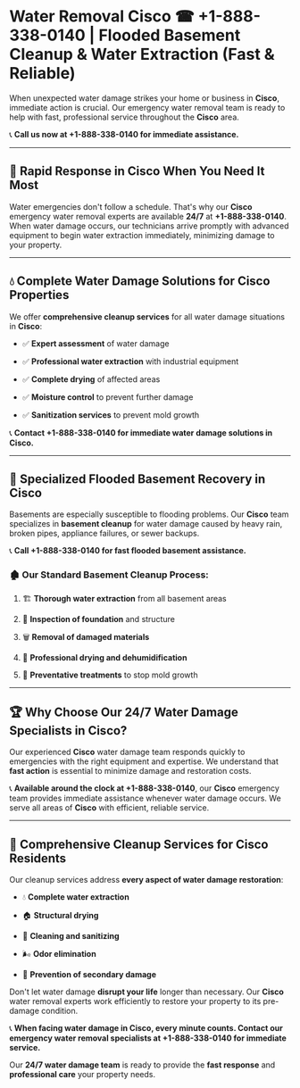 # Water Removal Cisco ☎ +1-888-338-0140 | Flooded Basement Cleanup & Water Extraction (Fast & Reliable)

When unexpected water damage strikes your home or business in **Cisco**, immediate action is crucial. Our emergency water removal team is ready to help with fast, professional service throughout the **Cisco** area. 

📞 **Call us now at +1-888-338-0140 for immediate assistance.**
---
## 🚀 Rapid Response in Cisco When You Need It Most
Water emergencies don't follow a schedule. That's why our **Cisco** emergency water removal experts are available **24/7** at **+1-888-338-0140**. When water damage occurs, our technicians arrive promptly with advanced equipment to begin water extraction immediately, minimizing damage to your property.
---
## 💧 Complete Water Damage Solutions for Cisco Properties
We offer **comprehensive cleanup services** for all water damage situations in **Cisco**:
- ✅ **Expert assessment** of water damage  
- ✅ **Professional water extraction** with industrial equipment  
- ✅ **Complete drying** of affected areas  
- ✅ **Moisture control** to prevent further damage  
- ✅ **Sanitization services** to prevent mold growth  
📞 **Contact +1-888-338-0140 for immediate water damage solutions in Cisco.**
---
## 🌊 Specialized Flooded Basement Recovery in Cisco
Basements are especially susceptible to flooding problems. Our **Cisco** team specializes in **basement cleanup** for water damage caused by heavy rain, broken pipes, appliance failures, or sewer backups. 
📞 **Call +1-888-338-0140 for fast flooded basement assistance.**
### 🏚️ Our Standard Basement Cleanup Process:
1. 🏗️ **Thorough water extraction** from all basement areas  
2. 🔎 **Inspection of foundation** and structure  
3. 🗑️ **Removal of damaged materials**  
4. 💨 **Professional drying and dehumidification**  
5. 🚫 **Preventative treatments** to stop mold growth  
---
## 🏆 Why Choose Our 24/7 Water Damage Specialists in Cisco?
Our experienced **Cisco** water damage team responds quickly to emergencies with the right equipment and expertise. We understand that **fast action** is essential to minimize damage and restoration costs.
📞 **Available around the clock at +1-888-338-0140**, our **Cisco** emergency team provides immediate assistance whenever water damage occurs. We serve all areas of **Cisco** with efficient, reliable service.
---
## 🧹 Comprehensive Cleanup Services for Cisco Residents
Our cleanup services address **every aspect of water damage restoration**:
- 💧 **Complete water extraction**  
- 🏠 **Structural drying**  
- 🧼 **Cleaning and sanitizing**  
- 🌬️ **Odor elimination**  
- 🚫 **Prevention of secondary damage**  
Don't let water damage **disrupt your life** longer than necessary. Our **Cisco** water removal experts work efficiently to restore your property to its pre-damage condition.
📞 **When facing water damage in Cisco, every minute counts. Contact our emergency water removal specialists at +1-888-338-0140 for immediate service.**
Our **24/7 water damage team** is ready to provide the **fast response** and **professional care** your property needs.
